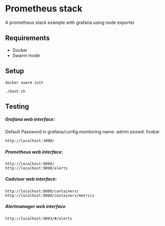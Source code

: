 # Prometheus stack

A prometheus stack example with grafana using node exporter

## Requirements

- Docker
- Swarm mode

## Setup

```
docker swarm init
```

```
./boot.sh
```

## Testing

##### Grafana web interface:

Default Password in grafana/config.monitoring
name: admin
psswd: foobar

```
http://localhost:3000/
```

##### Prometheus web interface:
```
http://localhost:9090/
http://localhost:9090/alerts
```

##### Cadvisor web interface:
```
http://localhost:8080/containers/
http://localhost:8080/containers/metrics
```

##### Alertmanager web interface
```
http://localhost:9093/#/alerts
```
